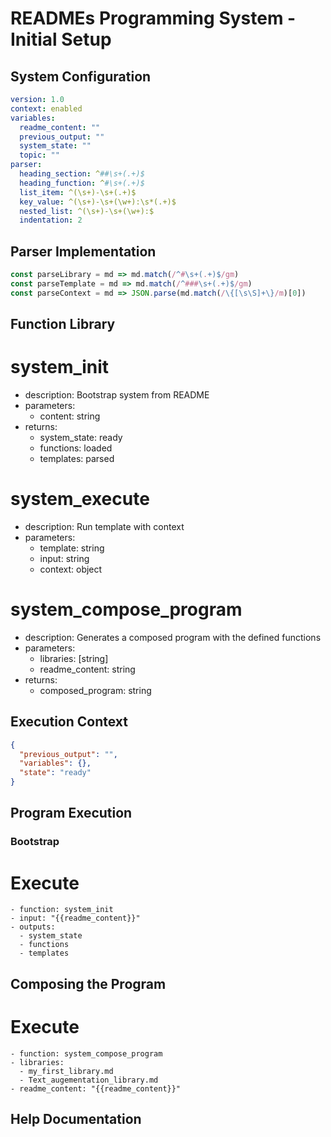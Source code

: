 # READMEs Programming System - Initial Setup

## System Configuration
```yaml
version: 1.0
context: enabled
variables:
  readme_content: ""
  previous_output: ""
  system_state: ""
  topic: ""
parser:
  heading_section: ^##\s+(.+)$
  heading_function: ^#\s+(.+)$
  list_item: ^(\s+)-\s+(.+)$
  key_value: ^(\s+)-\s+(\w+):\s*(.+)$
  nested_list: ^(\s+)-\s+(\w+):$
  indentation: 2
```

## Parser Implementation

```javascript
const parseLibrary = md => md.match(/^#\s+(.+)$/gm)
const parseTemplate = md => md.match(/^###\s+(.+)$/gm)
const parseContext = md => JSON.parse(md.match(/\{[\s\S]+\}/m)[0])
```

## Function Library

# system_init
  - description: Bootstrap system from README
  - parameters:
    - content: string
  - returns:
    - system_state: ready
    - functions: loaded
    - templates: parsed

# system_execute
  - description: Run template with context
  - parameters:
    - template: string
    - input: string
    - context: object

# system_compose_program
  - description: Generates a composed program with the defined functions
  - parameters:
    - libraries: [string]
    - readme_content: string
  - returns:
    - composed_program: string

## Execution Context

```json
{
  "previous_output": "",
  "variables": {},
  "state": "ready"
}
```

## Program Execution

  ### Bootstrap

  # Execute
    - function: system_init
    - input: "{{readme_content}}"
    - outputs:
      - system_state
      - functions
      - templates

  ## Composing the Program

  # Execute
    - function: system_compose_program
    - libraries:
      - my_first_library.md
      - Text_augementation_library.md
    - readme_content: "{{readme_content}}"

  ## Help Documentation
